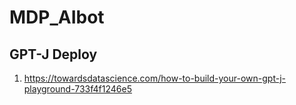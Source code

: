# MDP_AIbot
## GPT-J Deploy
1. https://towardsdatascience.com/how-to-build-your-own-gpt-j-playground-733f4f1246e5